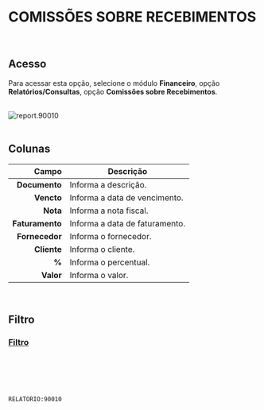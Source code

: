 # COMISSÕES SOBRE RECEBIMENTOS
<br>

## Acesso
Para acessar esta opção, selecione o módulo **Financeiro**, opção **Relatórios/Consultas**, opção **Comissões sobre Recebimentos**.
<br>
<br>

![report.90010](https://raw.githubusercontent.com/netforcews/docs-siscom/master/relatorios/imagens/report.90010.png)
<br>
<br>

## Colunas
Campo | Descrição
--:|---
**Documento** | Informa a descrição.
**Vencto** | Informa a data de vencimento.
**Nota** | Informa a nota fiscal.
**Faturamento** | Informa a data de faturamento.
**Fornecedor** | Informa o fornecedor.
**Cliente** | Informa o cliente.
**%** | Informa o percentual.
**Valor** | Informa o valor.
<br>

## Filtro
### [Filtro](/geral/rep-filtro-fin-receber.md)
<br>
<br>
<br>
<br>

```RELATORIO:90010```
